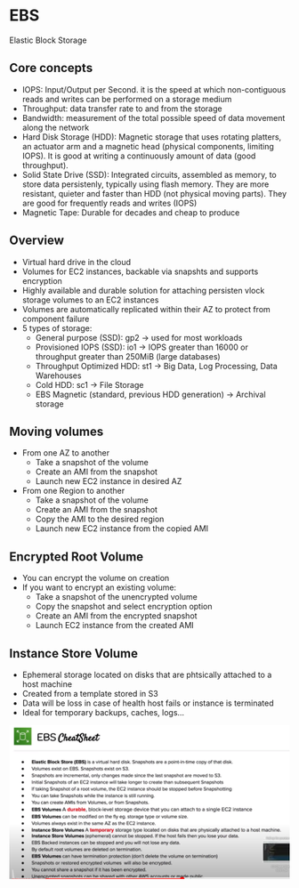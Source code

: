 # EBS

Elastic Block Storage

## Core concepts

- IOPS: Input/Output per Second.  it is the speed at which non-contiguous reads and writes can be performed on a storage medium
- Throughput: data transfer rate to and from the storage
- Bandwidth: measurement of the total possible speed of data movement along the network
- Hard Disk Storage (HDD): Magnetic storage that uses rotating platters, an actuator arm and a magnetic head (physical components, limiting IOPS). It is good at writing a continuously amount of data (good throughput).
- Solid State Drive (SSD): Integrated circuits, assembled as memory, to store data persistenly, typically using flash memory. They are more resistant, quieter and faster than HDD (not physical moving parts). They are good for frequently reads and writes (IOPS)
- Magnetic Tape: Durable for decades and cheap to produce

## Overview

- Virtual hard drive in the cloud
- Volumes for EC2 instances, backable via snapshts and supports encryption
- Highly available and durable solution for attaching persisten vlock storage volumes to an EC2 instances
- Volumes are automatically replicated within their AZ to protect from component failure
- 5 types of storage:
    + General purpose (SSD): gp2 -> used for most workloads
    + Provisioned IOPS (SSD): io1 -> IOPS greater than 16000 or throughput greater than 250MiB (large databases)
    + Throughput Optimized HDD: st1 -> Big Data, Log Processing, Data Warehouses
    + Cold HDD: sc1 -> File Storage
    + EBS Magnetic (standard, previous HDD generation) -> Archival storage

## Moving volumes

- From one AZ to another
    + Take a snapshot of the volume
    + Create an AMI from the snapshot
    + Launch new EC2 instance in desired AZ
- From one Region to another
    + Take a snapshot of the volume
    + Create an AMI from the snapshot
    + Copy the AMI to the desired region
    + Launch new EC2 instance from the copied AMI

## Encrypted Root Volume

- You can encrypt the volume on creation
- If you want to encrypt an existing volume:
    + Take a snapshot of the unencrypted volume
    + Copy the snapshot and select encryption option
    + Create an AMI from the encrypted snapshot
    + Launch EC2 instance from the created AMI

## Instance Store Volume

- Ephemeral storage located on disks that are phtsically attached to a host machine
- Created from a template stored in S3
- Data will be loss in case of health host fails or instance is terminated
- Ideal for temporary backups, caches, logs...

![EBS cheatsheet](./images/ebs/ebs.png)

